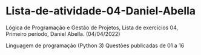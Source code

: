 # Lista-de-atividade-04-Daniel-Abella
Lógica de Programação e Gestão de Projetos, Lista de exercícios 04, Primeiro período, Daniel Abella. (04/04/2022)

Linguagem de programação (Python 3) Questões publicadas de 01 a 16

